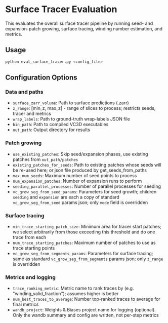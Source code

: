 # Surface Tracer Evaluation

This evaluates the overall surface tracer pipeline by running seed- and expansion-patch growing, surface tracing, winding number estimation, and metrics.

## Usage

```bash
python eval_surface_tracer.py <config_file>
```

## Configuration Options

### Data and paths
- `surface_zarr_volume`: Path to surface predictions (.zarr)
- `z_range`: [min_z, max_z] - range of slices to process; restricts seeds, tracer and metrics
- `wrap_labels`: Path to ground-truth wrap-labels JSON file
- `bin_path`: Path to compiled VC3D executables
- `out_path`: Output directory for results

### Patch growing
- `use_existing_patches`: Skip seed/expansion phases, use existing patches from `out_path/patches`
- `existing_patches_for_seeds`: Path to existing patches whose seeds will be re-used here; or json file produced by get_seeds_from_paths
- `max_num_seeds`: Maximum number of seed points to process
- `num_expansion_patches`: Number of expansion runs to perform
- `seeding_parallel_processes`: Number of parallel processes for seeding
- `vc_grow_seg_from_seed_params`: Parameters for seed growth; children `seeding` and `expansion` are each a copy of standard `vc_grow_seg_from_seed` params json; only `mode` field is overridden

### Surface tracing
- `min_trace_starting_patch_size`: Minimum area for tracer start patches; we select arbitrarily from those exceeding this threshold and do one trace from each
- `num_trace_starting_patches`: Maximum number of patches to use as trace starting points
- `vc_grow_seg_from_segments_params`: Parameters for surface tracing; same as standard `vc_grow_seg_from_segments` params json; only `z_range` is overridden

### Metrics and logging
- `trace_ranking_metric`: Metric name to rank traces by (e.g. "winding_valid_fraction"); assumes higher is better
- `num_best_traces_to_average`: Number top-ranked traces to average for final metrics
- `wandb_project`: Weights & Biases project name for logging (optional). Only the wandb summary and config are written, not per-step metrics
